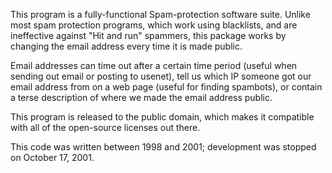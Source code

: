 This program is a fully-functional Spam-protection software suite. Unlike
most spam protection programs, which work using blacklists, and are
ineffective against "Hit and run" spammers, this package works by
changing the email address every time it is made public.

Email addresses can time out after a certain time period (useful when
sending out email or posting to usenet), tell us which IP someone got
our email address from on a web page (useful for finding spambots),
or contain a terse description of where we made the email address public.

This program is released to the public domain, which makes it compatible
with all of the open-source licenses out there.

This code was written between 1998 and 2001; development was stopped
on October 17, 2001.
